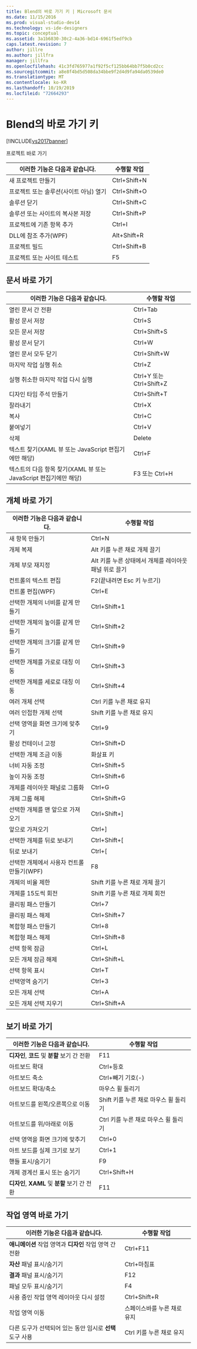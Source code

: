 ```yaml
---
title: Blend의 바로 가기 키 | Microsoft 문서
ms.date: 11/15/2016
ms.prod: visual-studio-dev14
ms.technology: vs-ide-designers
ms.topic: conceptual
ms.assetid: 3a1b6830-30c2-4a36-bd14-6961f5edf9cb
caps.latest.revision: 7
author: jillre
ms.author: jillfra
manager: jillfra
ms.openlocfilehash: 41c3fd765977a1f92f5cf125bb64bb7f5b0cd2cc
ms.sourcegitcommit: a8e8f4bd5d508da34bbe9f2d4d9fa94da0539de0
ms.translationtype: MT
ms.contentlocale: ko-KR
ms.lasthandoff: 10/19/2019
ms.locfileid: "72664293"
---
```

# <a name="keyboard-shortcuts-in-blend"></a>Blend의 바로 가기 키
[!INCLUDE[vs2017banner](../includes/vs2017banner.md)]

프로젝트 바로 가기

|이러한 기능은 다음과 같습니다.|수행할 작업|
|----------------|-------------|
|새 프로젝트 만들기|Ctrl+Shift+N|
|프로젝트 또는 솔루션(사이트 아님) 열기|Ctrl+Shift+O|
|솔루션 닫기|Ctrl+Shift+C|
|솔루션 또는 사이트의 복사본 저장|Ctrl+Shift+P|
|프로젝트에 기존 항목 추가|Ctrl+I|
|DLL에 참조 추가(WPF)|Alt+Shift+R|
|프로젝트 빌드|Ctrl+Shift+B|
|프로젝트 또는 사이트 테스트|F5|

## <a name="document-shortcuts"></a>문서 바로 가기

|이러한 기능은 다음과 같습니다.|수행할 작업|
|----------------|-------------|
|열린 문서 간 전환|Ctrl+Tab|
|활성 문서 저장|Ctrl+S|
|모든 문서 저장|Ctrl+Shift+S|
|활성 문서 닫기|Ctrl+W|
|열린 문서 모두 닫기|Ctrl+Shift+W|
|마지막 작업 실행 취소|Ctrl+Z|
|실행 취소한 마지막 작업 다시 실행|Ctrl+Y 또는 Ctrl+Shift+Z|
|디자인 타임 주석 만들기|Ctrl+Shift+T|
|잘라내기|Ctrl+X|
|복사|Ctrl+C|
|붙여넣기|Ctrl+V|
|삭제|Delete|
|텍스트 찾기(XAML 뷰 또는 JavaScript 편집기에만 해당)|Ctrl+F|
|텍스트의 다음 항목 찾기(XAML 뷰 또는 JavaScript 편집기에만 해당)|F3 또는 Ctrl+H|

## <a name="object-shortcuts"></a>개체 바로 가기

|이러한 기능은 다음과 같습니다.|수행할 작업|
|----------------|-------------|
|새 항목 만들기|Ctrl+N|
|개체 복제|Alt 키를 누른 채로 개체 끌기|
|개체 부모 재지정|Alt 키를 누른 상태에서 개체를 레이아웃 패널 위로 끌기|
|컨트롤의 텍스트 편집|F2(끝내려면 Esc 키 누르기)|
|컨트롤 편집(WPF)|Ctrl+E|
|선택한 개체의 너비를 같게 만들기|Ctrl+Shift+1|
|선택한 개체의 높이를 같게 만들기|Ctrl+Shift+2|
|선택한 개체의 크기를 같게 만들기|Ctrl+Shift+9|
|선택한 개체를 가로로 대칭 이동|Ctrl+Shift+3|
|선택한 개체를 세로로 대칭 이동|Ctrl+Shift+4|
|여러 개체 선택|Ctrl 키를 누른 채로 유지|
|여러 인접한 개체 선택|Shift 키를 누른 채로 유지|
|선택 영역을 화면 크기에 맞추기|Ctrl+9|
|활성 컨테이너 고정|Ctrl+Shift+D|
|선택한 개체 조금 이동|화살표 키|
|너비 자동 조정|Ctrl+Shift+5|
|높이 자동 조정|Ctrl+Shift+6|
|개체를 레이아웃 패널로 그룹화|Ctrl+G|
|개체 그룹 해제|Ctrl+Shift+G|
|선택한 개체를 맨 앞으로 가져오기|Ctrl+Shift+]|
|앞으로 가져오기|Ctrl+]|
|선택한 개체를 뒤로 보내기|Ctrl+Shift+[|
|뒤로 보내기|Ctrl+[|
|선택한 개체에서 사용자 컨트롤 만들기(WPF)|F8|
|개체의 비율 제한|Shift 키를 누른 채로 개체 끌기|
|개체를 15도씩 회전|Shift 키를 누른 채로 개체 회전|
|클리핑 패스 만들기|Ctrl+7|
|클리핑 패스 해제|Ctrl+Shift+7|
|복합형 패스 만들기|Ctrl+8|
|복합형 패스 해제|Ctrl+Shift+8|
|선택 항목 잠금|Ctrl+L|
|모든 개체 잠금 해제|Ctrl+Shift+L|
|선택 항목 표시|Ctrl+T|
|선택영역 숨기기|Ctrl+3|
|모든 개체 선택|Ctrl+A|
|모든 개체 선택 지우기|Ctrl+Shift+A|

## <a name="view-shortcuts"></a>보기 바로 가기

|이러한 기능은 다음과 같습니다.|수행할 작업|
|----------------|-------------|
|**디자인**, **코드** 및 **분할** 보기 간 전환|F11|
|아트보드 확대|Ctrl+등호|
|아트보드 축소|Ctrl+빼기 기호(-)|
|아트보드 확대/축소|마우스 휠 돌리기|
|아트보드를 왼쪽/오른쪽으로 이동|Shift 키를 누른 채로 마우스 휠 돌리기|
|아트보드를 위/아래로 이동|Ctrl 키를 누른 채로 마우스 휠 돌리기|
|선택 영역을 화면 크기에 맞추기|Ctrl+0|
|아트 보드를 실제 크기로 보기|Ctrl+1|
|핸들 표시/숨기기|F9|
|개체 경계선 표시 또는 숨기기|Ctrl+Shift+H|
|**디자인**, **XAML** 및 **분할** 보기 간 전환|F11|

## <a name="workspace-shortcuts"></a>작업 영역 바로 가기

|이러한 기능은 다음과 같습니다.|수행할 작업|
|----------------|-------------|
|**애니메이션** 작업 영역과 **디자인** 작업 영역 간 전환|Ctrl+F11|
|**자산** 패널 표시/숨기기|Ctrl+마침표|
|**결과** 패널 표시/숨기기|F12|
|패널 모두 표시/숨기기|F4|
|사용 중인 작업 영역 레이아웃 다시 설정|Ctrl+Shift+R|
|작업 영역 이동|스페이스바를 누른 채로 유지|
|다른 도구가 선택되어 있는 동안 임시로 **선택** 도구 사용|Ctrl 키를 누른 채로 유지|
